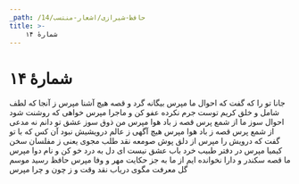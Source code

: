 ```yaml
---
_path: /حافظ-شیرازی/اشعار-منتسب/14
title: >-
    شمارهٔ ۱۴
---
```

# شمارهٔ ۱۴

جانا تو را که گفت که احوال ما مپرس
بیگانه گرد و قصه هیچ آشنا مپرس 
ز آنجا که لطف شامل و خلق کریم توست
جرم نکرده عفو کن و ماجرا مپرس 
خواهی که روشنت شود احوال سوز ما
از شمع پرس قصه ز باد هوا مپرس 
من ذوق سوز عشق تو دانم نه مدعی
از شمع پرس قصه ز باد هوا مپرس 
هیچ آگهی ز عالم درویشیش نبود
آن کس که با تو گفت که درویش را مپرس 
از دلق پوش صومعه نقد طلب مجوی
یعنی ز مفلسان سخن کیمیا مپرس 
در دفتر طبیب خرد باب عشق نیست
ای دل به درد خو کن و نام دوا مپرس 
ما قصه سکندر و دارا نخوانده ایم
از ما به جز حکایت مهر و وفا مپرس 
حافظ رسید موسم گل معرفت مگوی
دریاب نقد وقت و ز چون و چرا مپرس
